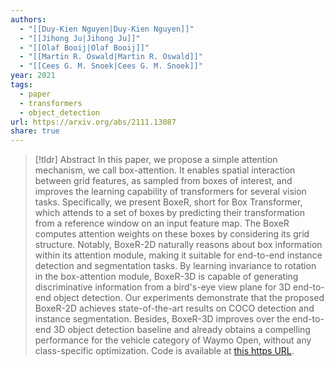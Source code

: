 ```yaml
---
authors:
  - "[[Duy-Kien Nguyen|Duy-Kien Nguyen]]"
  - "[[Jihong Ju|Jihong Ju]]"
  - "[[Olaf Booij|Olaf Booij]]"
  - "[[Martin R. Oswald|Martin R. Oswald]]"
  - "[[Cees G. M. Snoek|Cees G. M. Snoek]]"
year: 2021
tags:
  - paper
  - transformers
  - object_detection
url: https://arxiv.org/abs/2111.13087
share: true
---
```

> [!tldr] Abstract
> In this paper, we propose a simple attention mechanism, we call box-attention. It enables spatial interaction between grid features, as sampled from boxes of interest, and improves the learning capability of transformers for several vision tasks. Specifically, we present BoxeR, short for Box Transformer, which attends to a set of boxes by predicting their transformation from a reference window on an input feature map. The BoxeR computes attention weights on these boxes by considering its grid structure. Notably, BoxeR-2D naturally reasons about box information within its attention module, making it suitable for end-to-end instance detection and segmentation tasks. By learning invariance to rotation in the box-attention module, BoxeR-3D is capable of generating discriminative information from a bird's-eye view plane for 3D end-to-end object detection. Our experiments demonstrate that the proposed BoxeR-2D achieves state-of-the-art results on COCO detection and instance segmentation. Besides, BoxeR-3D improves over the end-to-end 3D object detection baseline and already obtains a compelling performance for the vehicle category of Waymo Open, without any class-specific optimization. Code is available at [this https URL](https://github.com/kienduynguyen/BoxeR).